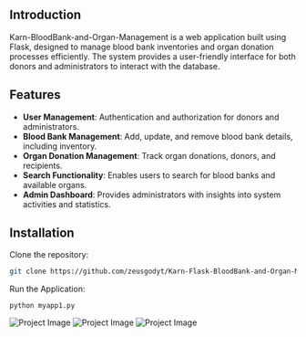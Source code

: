 ## Introduction
Karn-BloodBank-and-Organ-Management is a web application built using Flask, designed to manage blood bank inventories and organ donation processes efficiently. The system provides a user-friendly interface for both donors and administrators to interact with the database.

## Features
- **User Management**: Authentication and authorization for donors and administrators.
- **Blood Bank Management**: Add, update, and remove blood bank details, including inventory.
- **Organ Donation Management**: Track organ donations, donors, and recipients.
- **Search Functionality**: Enables users to search for blood banks and available organs.
- **Admin Dashboard**: Provides administrators with insights into system activities and statistics.

## Installation
Clone the repository:
   ```bash
   git clone https://github.com/zeusgodyt/Karn-Flask-BloodBank-and-Organ-Management.git
````
Run the Application:
````
python myapp1.py
````
![Project Image](Homepage.png)
![Project Image](Login.png)
![Project Image](LighthouseReport.png)
